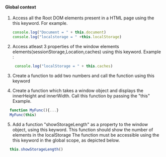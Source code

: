 #### Global context

1. Access all the Root DOM elements present in a HTML page using the this keyword.
    For example.

    ```javascript
    console.log("Document = " + this.document)
    console.log("localstorage = " +this.localStorage)
    ```
2. Access atleast 3 properties of the window elements elements(sessionStorage,Location,caches) using this keyword.
Example :
   ```javascript
    console.log("localStorage = " + this.caches)
   ```

3. Create a function to add two numbers and call the function using this keyword
4. Create a function which takes a window object and displays the innerHeight and innerWidth. Call this function by passing the "this"
Example.
```javascript
  function MyFunc(){...}
  MyFunc(this)
```
5. Add a function "showStorageLength" as a property to the window object, using this keyword. This function should show the number of elements in the localStorage The function must be accessible using the this keyword in the global scope, as depicted below.
```javascript
  this.showStorageLength()
```
